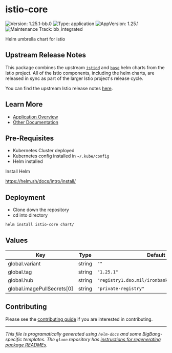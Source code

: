 <!-- Warning: Do not manually edit this file. See notes on gluon + helm-docs at the end of this file for more information. -->
# istio-core

![Version: 1.25.1-bb.0](https://img.shields.io/badge/Version-1.25.1--bb.0-informational?style=flat-square) ![Type: application](https://img.shields.io/badge/Type-application-informational?style=flat-square) ![AppVersion: 1.25.1](https://img.shields.io/badge/AppVersion-1.25.1-informational?style=flat-square) ![Maintenance Track: bb_integrated](https://img.shields.io/badge/Maintenance_Track-bb_integrated-green?style=flat-square)

Helm umbrella chart for istio

## Upstream Release Notes

This package combines the upstream
[`istiod`](https://github.com/istio/istio/tree/master/manifests/charts/istio-control/istio-discovery)
and
[`base`](https://github.com/istio/istio/tree/master/manifests/charts/base)
helm charts from the Istio project. All of the Istio components,
including the helm charts, are released in sync as part of
the larger Istio project's release cycle.

You can find the upstream Istio release notes
[here](https://istio.io/latest/news/releases/).

## Learn More

- [Application Overview](docs/overview.md)
- [Other Documentation](docs/)

## Pre-Requisites

- Kubernetes Cluster deployed
- Kubernetes config installed in `~/.kube/config`
- Helm installed

Install Helm

https://helm.sh/docs/intro/install/

## Deployment

- Clone down the repository
- cd into directory

```bash
helm install istio-core chart/
```

## Values

| Key | Type | Default | Description |
|-----|------|---------|-------------|
| global.variant | string | `""` |  |
| global.tag | string | `"1.25.1"` |  |
| global.hub | string | `"registry1.dso.mil/ironbank/opensource/istio"` |  |
| global.imagePullSecrets[0] | string | `"private-registry"` |  |

## Contributing

Please see the [contributing guide](./CONTRIBUTING.md) if you are interested in contributing.

---

_This file is programatically generated using `helm-docs` and some BigBang-specific templates. The `gluon` repository has [instructions for regenerating package READMEs](https://repo1.dso.mil/big-bang/product/packages/gluon/-/blob/master/docs/bb-package-readme.md)._

